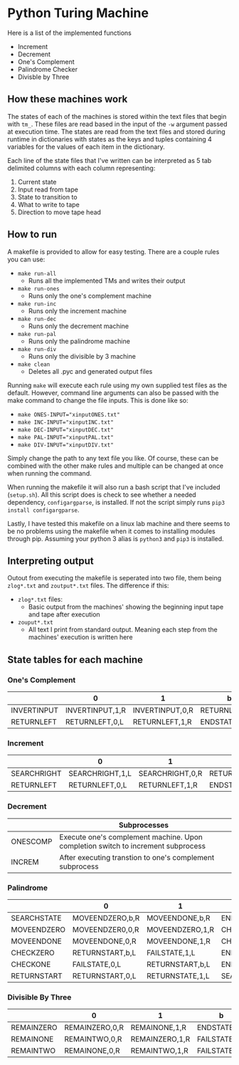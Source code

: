 # Python Turing Machine

Here is a list of the implemented functions

- Increment
- Decrement
- One's Complement
- Palindrome Checker
- Divisble by Three

## How these machines work

The states of each of the machines is stored within the text files that begin with `tm_`. These files are read based in the input of the `-w` argument passed at execution time. The states are read from the text files and stored during runtime in dictionaries with states as the keys and tuples containing 4 variables for the values of each item in the dictionary.

Each line of the state files that I've written can be interpreted as 5 tab delimited columns with each column representing:

1. Current state
2. Input read from tape
3. State to transition to
4. What to write to tape
5. Direction to move tape head

## How to run

A makefile is provided to allow for easy testing. There are a couple rules you can use:

- `make run-all`
  - Runs all the implemented TMs and writes their output
- `make run-ones`
  - Runs only the one's complement machine
- `make run-inc`
  - Runs only the increment machine
- `make run-dec`
  - Runs only the decrement machine
- `make run-pal`
  - Runs only the palindrome machine
- `make run-div`
  - Runs only the divisible by 3 machine
- `make clean`
  - Deletes all .pyc and generated output files

Running `make` will execute each rule using my own supplied test files as the default. However, command line arguments can also be passed with the make command to change the file inputs. This is done like so:

- `make ONES-INPUT="xinputONES.txt"`
- `make INC-INPUT="xinputINC.txt"`
- `make DEC-INPUT="xinputDEC.txt"`
- `make PAL-INPUT="xinputPAL.txt"`
- `make DIV-INPUT="xinputDIV.txt"`

Simply change the path to any text file you like. Of course, these can be combined with the other make rules and multiple can be changed at once when running the command.

When running the makefile it will also run a bash script that I've included (`setup.sh`). All this script does is check to see whether a needed dependency, `configargparse`, is installed. If not the script simply runs `pip3 install configargparse`.

Lastly, I have tested this makefile on a linux lab machine and there seems to be no problems using the makefile when it comes to installing modules through pip. Assuming your python 3 alias is `python3` and `pip3` is installed.

## Interpreting output

Outout from executing the makefile is seperated into two file, them being `zlog*.txt` and `zoutput*.txt` files. The difference if this:
- `zlog*.txt` files:
  - Basic output from the machines' showing the beginning input tape and tape after execution
- `zouput*.txt`
  - All text I print from standard output. Meaning each step from the machines' execution is written here

## State tables for each machine
### One's Complement
|             | 0               | 1               | b              |
|-------------|-----------------|-----------------|----------------|
| INVERTINPUT | INVERTINPUT,1,R | INVERTINPUT,0,R | RETURNLEFT,b,L |
| RETURNLEFT  | RETURNLEFT,0,L  | RETURNLEFT,1,R  | ENDSTATE,b,R   |

### Increment
|             | 0               | 1               | b              |
|-------------|-----------------|-----------------|----------------|
| SEARCHRIGHT | SEARCHRIGHT,1,L | SEARCHRIGHT,0,R | RETURNLEFT,1,L |
| RETURNLEFT  | RETURNLEFT,0,L  | RETURNLEFT,1,R  | ENDSTATE,b,R   |

### Decrement
|          | Subprocesses                                                                     |
|----------|----------------------------------------------------------------------------------|
| ONESCOMP | Execute one's complement machine. Upon completion switch to increment subprocess |
| INCREM   | After executing transtion to one's complement subprocess                         |

### Palindrome
|             | 0               | 1               | b               |
|-------------|-----------------|-----------------|-----------------|
| SEARCHSTATE | MOVEENDZERO,b,R | MOVEENDONE,b,R  | ENDSTATE,b,R    |
| MOVEENDZERO | MOVEENDZER0,0,R | MOVEENDZERO,1,R | CHECKZERO,b,L   |
| MOVEENDONE  | MOVEENDONE,0,R  | MOVEENDONE,1,R  | CHECKONE,b,L    |
| CHECKZERO   | RETURNSTART,b,L | FAILSTATE,1,L   | ENDSTATE,b,L    |
| CHECKONE    | FAILSTATE,0,L   | RETURNSTART,b,L | ENDSTATE,b,L    |
| RETURNSTART | RETURNSTART,0,L | RETURNSTATE,1,L | SEARCHSTATE,b,R |

### Divisible By Three
|             | 0               | 1               | b              |
|-------------|-----------------|-----------------|----------------|
| REMAINZERO  | REMAINZERO,0,R  | REMAINONE,1,R   | ENDSTATE,b,L   |
| REMAINONE   | REMAINTWO,0,R   | REMAINZERO,1,R  | FAILSTATE,b,L  |
| REMAINTWO   | REMAINONE,0,R   | REMAINTWO,1,R   | FAILSTATE,b,L  |
